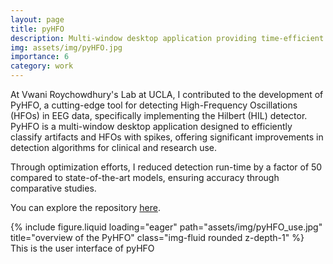 ```yaml
---
layout: page
title: pyHFO
description: Multi-window desktop application providing time-efficient HFO detection algorithms for artifact and HFO with spike classification
img: assets/img/pyHFO.jpg
importance: 6
category: work
---
```


At Vwani Roychowdhury's Lab at UCLA, I contributed to the development of PyHFO, a cutting-edge tool for detecting High-Frequency Oscillations (HFOs) in EEG data, specifically implementing the Hilbert (HIL) detector. PyHFO is a multi-window desktop application designed to efficiently classify artifacts and HFOs with spikes, offering significant improvements in detection algorithms for clinical and research use.

Through optimization efforts, I reduced detection run-time by a factor of 50 compared to state-of-the-art models, ensuring accuracy through comparative studies.

You can explore the repository <a href="https://github.com/roychowdhuryresearch/pyHFO"> here</a>.

<div class="row">
    <div class="col-sm mt-3 mt-md-0">
        {% include figure.liquid loading="eager" path="assets/img/pyHFO_use.jpg" title="overview of the PyHFO" class="img-fluid rounded z-depth-1" %}
    </div>
</div>
<div class="caption">
    This is the user interface of pyHFO
</div>
